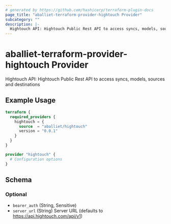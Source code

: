 ```yaml
---
# generated by https://github.com/hashicorp/terraform-plugin-docs
page_title: "aballiet-terraform-provider-hightouch Provider"
subcategory: ""
description: |-
  Hightouch API: Hightouch Public Rest API to access syncs, models, sources and destinations
---
```


# aballiet-terraform-provider-hightouch Provider

Hightouch API: Hightouch Public Rest API to access syncs, models, sources and destinations

## Example Usage

```terraform
terraform {
  required_providers {
    hightouch = {
      source  = "aballiet/hightouch"
      version = "0.0.1"
    }
  }
}

provider "hightouch" {
  # Configuration options
}
```

<!-- schema generated by tfplugindocs -->
## Schema

### Optional

- `bearer_auth` (String, Sensitive)
- `server_url` (String) Server URL (defaults to https://api.hightouch.com/api/v1)
